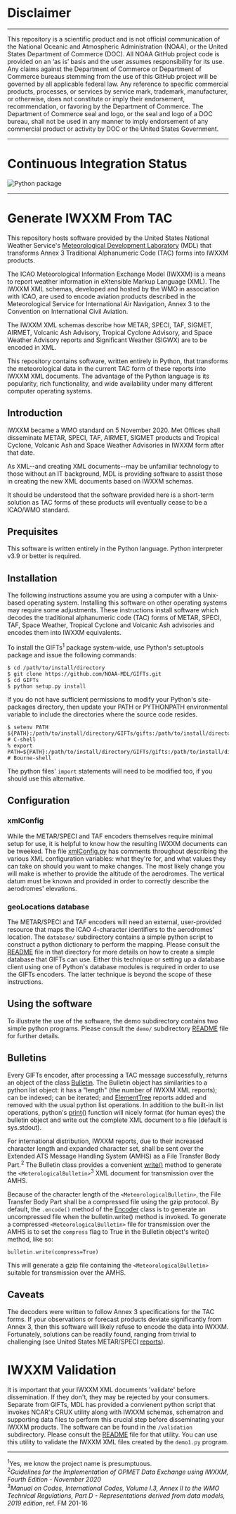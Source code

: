 # Disclaimer
------------------------------------------------------------------------------
This repository is a scientific product and is not official communication of the National Oceanic and Atmospheric Administration (NOAA), or the United States Department of Commerce (DOC). All NOAA GitHub project code is provided on an ‘as is’ basis and the user assumes responsibility for its use. Any claims against the Department of Commerce or Department of Commerce bureaus stemming from the use of this GitHub project will be governed by all applicable federal law. Any reference to specific commercial products, processes, or services by service mark, trademark, manufacturer, or otherwise, does not constitute or imply their endorsement, recommendation, or favoring by the Department of Commerce. The Department of Commerce seal and logo, or the seal and logo of a DOC bureau, shall not be used in any manner to imply endorsement of any commercial product or activity by DOC or the United States Government.

------------------------------------------------------------------------------
# Continuous Integration Status
![Python package](https://github.com/NOAA-MDL/GIFTs/workflows/Python%20package/badge.svg)

-------------------------------------------------------------------------------
# Generate IWXXM From TAC
This repository hosts software provided by the United States National Weather Service's [Meteorological Development Laboratory](https://vlab.noaa.gov/web/mdl) (MDL) that transforms Annex 3 Traditional Alphanumeric Code (TAC) forms into IWXXM products.

The ICAO Meteorological Information Exchange Model (IWXXM) is a means to report weather information in eXtensible Markup Language (XML). The IWXXM XML schemas, developed and hosted by the WMO in association with ICAO, are used to encode aviation products described in the Meteorological Service for International Air Navigation, Annex 3 to the Convention on International Civil Aviation.

The IWXXM XML schemas describe how METAR, SPECI, TAF, SIGMET, AIRMET, Volcanic Ash Advisory, Tropical Cyclone Advisory, and Space Weather Advisory reports and Significant Weather (SIGWX) are to be encoded in XML.

This repository contains software, written entirely in Python, that transforms the meteorological data in the current TAC form of these reports into IWXXM XML documents. The advantage of the Python language is its popularity, rich functionality, and wide availability under many different computer operating systems.

## Introduction
IWXXM became a WMO standard on 5 November 2020. Met Offices shall disseminate METAR, SPECI, TAF, AIRMET, SIGMET products and Tropical Cyclone, Volcanic Ash and Space Weather Advisories in IWXXM form after that date.

As XML--and creating XML documents--may be unfamiliar technology to those without an IT background, MDL is providing software to assist those in creating the new XML documents based on IWXXM schemas.

It should be understood that the software provided here is a short-term solution as TAC forms of these products will eventually cease to be a ICAO/WMO standard.

## Prequisites
This software is written entirely in the Python language. Python interpreter v3.9 or better is required.

## Installation
The following instructions assume you are using a computer with a Unix-based operating system. Installing this software on other operating systems may require some adjustments. These instructions install software which decodes the traditional alphanumeric code (TAC) forms of METAR, SPECI, TAF, Space Weather, Tropical Cyclone and Volcanic Ash advisories and encodes them into IWXXM equivalents.

To install the GIFTs<sup>1</sup> package system-wide, use Python's setuptools package and issue the following commands:

	$ cd /path/to/install/directory
	$ git clone https://github.com/NOAA-MDL/GIFTs.git
	$ cd GIFTs
	$ python setup.py install

If you do not have sufficient  permissions to modify your Python's site-packages directory, then update your PATH or PYTHONPATH environmental variable to include the directories where the source code resides.

	$ setenv PATH ${PATH}:/path/to/install/directory/GIFTs/gifts:/path/to/install/directory/GIFTs/gifts/common # C-shell
	% export PATH=${PATH}:/path/to/install/directory/GIFTs/gifts:/path/to/install/directory/GIFTs/gifts/common # Bourne-shell
	
The python files' `import` statements will need to be modified too, if you should use this alternative.

## Configuration

### xmlConfig
While the METAR/SPECI and TAF encoders themselves require minimal setup for use, it is helpful to know how the resulting IWXXM documents can be tweeked. The file [xmlConfig.py](https://github.com/NOAA-MDL/GIFTs/blob/master/gifts/common/xmlConfig.py) has comments throughout describing the various XML configuration variables: what they're for, and what values they can take on should you want to make changes. The most likely change you will make is whether to provide the altitude of the aerodromes. The vertical datum must be known and provided in order to correctly describe the aerodromes' elevations.

### geoLocations database
The METAR/SPECI and TAF encoders will need an external, user-provided resource that maps the ICAO 4-character identifiers to the aerodromes' location. The `database/` subdirectory contains a simple python script to construct a python dictionary to perform the mapping. Please consult the [README](https://github.com/NOAA-MDL/GIFTs/tree/master/gifts/database) file in that directory for more details on how to create a simple database that GIFTs can use. Either this technique or setting up a database client using one of Python's database modules is required in order to use the GIFTs encoders. The latter technique is beyond the scope of these instructions.

## Using the software
To illustrate the use of the software, the demo subdirectory contains two simple python programs. Please consult the `demo/` subdirectory [README](https://github.com/NOAA-MDL/GIFTs/tree/master/demo) file for further details.

## Bulletins
Every GIFTs encoder, after processing a TAC message successfully, returns an object of the class [Bulletin](https://github.com/NOAA-MDL/GIFTs/blob/master/gifts/common/bulletin.py). The Bulletin object has similarities to a python list object: it has a "length" (the number of IWXXM XML reports); can be indexed; can be iterated; and [ElementTree](https://docs.python.org/3/library/xml.etree.elementtree.html) reports added and removed with the usual python list operations. In addition to the built-in list operations, python's [print()](https://docs.python.org/3/library/functions.html#print) function will nicely format (for human eyes) the bulletin object and write out the complete XML document to a file (default is sys.stdout).

For international distribution, IWXXM reports, due to their increased character length and expanded character set, shall be sent over the Extended ATS Message Handling System (AMHS) as a File Transfer Body Part.<sup>2</sup> The Bulletin class provides a convenient [write()](https://github.com/NOAA-MDL/GIFTs/blob/master/gifts/common/bulletin.py#L189) method to generate the `<MeterologicalBulletin>`<sup>3</sup> XML document for transmission over the AMHS.

Because of the character length of the `<MeteorologicalBulletin>`, the File Transfer Body Part shall be a compressed file using the gzip protocol. By default, the `.encode()` method of the [Encoder](https://github.com/NOAA-MDL/GIFTs/blob/master/gifts/common/Encoder.py#L15) class is to generate an uncompressed file when the bulletin.write() method is invoked. To generate a compressed `<MeteorologicalBulletin>` file for transmission over the AMHS is to set the `compress` flag to True in the Bulletin object's write() method, like so:

    bulletin.write(compress=True)  
This will generate a gzip file containing the `<MeteorologicalBulletin>` suitable for transmission over the AMHS.

## Caveats
The decoders were written to follow Annex 3 specifications for the TAC forms. If your observations or forecast products deviate significantly from Annex 3, then this software will likely refuse to encode the data into IWXXM.  Fortunately, solutions can be readily found, ranging from trivial to challenging (see United States METAR/SPECI [reports](https://nws.weather.gov/schemas/iwxxm-us/3.0/examples/metars)).

# IWXXM Validation
It is important that your IWXXM XML documents 'validate' before dissemination. If they don't, they may be rejected by your consumers. Separate from GIFTs, MDL has provided a convienent python script that invokes NCAR's CRUX utility along with IWXXM schemas, schematron and supporting data files to perform this crucial step before disseminating your IWXXM products. The software can be found in the `/validation` subdirectory. Please consult the [README](https://github.com/NOAA-MDL/GIFTs/blob/master/validation) file for that utility.  You can use this utility to validate the IWXXM XML files created by the `demo1.py` program. 

-------------------
<sup>1</sup>Yes, we know the project name is presumptuous.  
<sup>2</sup>_Guidelines for the Implementation of OPMET Data Exchange using IWXXM, Fourth Edition - November 2020_  
<sup>3</sup>_Manual on Codes, International Codes, Volume I.3, Annex II to the WMO Technical Regulations, Part D - Representations derived from data models, 2019 edition_, ref. FM 201-16
